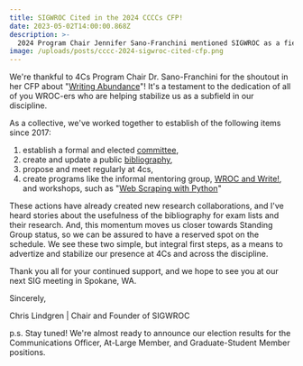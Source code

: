 ```yaml
---
title: SIGWROC Cited in the 2024 CCCCs CFP!
date: 2023-05-02T14:00:00.868Z
description: >-
  2024 Program Chair Jennifer Sano-Franchini mentioned SIGWROC as a field in her CFP!
image: /uploads/posts/cccc-2024-sigwroc-cited-cfp.png
---
```


We're thankful to 4Cs Program Chair Dr. Sano-Franchini for the shoutout in her CFP about "[Writing Abundance](https://cccc.ncte.org/cccc/call-2024)"! It's a testament to the dedication of all of you WROC-ers who are helping stabilize us as a subfield in our discipline.

As a collective, we've worked together to establish of the following items since 2017:

1. establish a formal and elected [committee](/about#current-committee), 
2. create and update a public [bibliography](/bibliography), 
3. propose and meet regularly at 4cs, 
4. create programs like the informal mentoring group, [WROC and Write!](/mentoring), and workshops, such as "[Web Scraping with Python](/wrocshops)" 

These actions have already created new research collaborations, and I've heard stories about the usefulness of the bibliography for exam lists and their research. And, this momentum moves us closer towards Standing Group status, so we can be assured to have a reserved spot on the schedule. We see these two simple, but integral first steps, as a means to advertize and stabilize our presence at 4Cs and across the discipline.

Thank you all for your continued support, and we hope to see you at our next SIG meeting in Spokane, WA.

Sincerely,

Chris Lindgren | Chair and Founder of SIGWROC

p.s. Stay tuned! We're almost ready to announce our election results for the Communications Officer, At-Large Member, and Graduate-Student Member positions.
